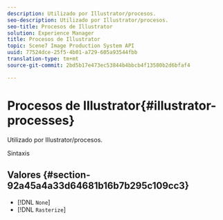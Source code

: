 ```yaml
---
description: Utilizado por Illustrator/procesos.
seo-description: Utilizado por Illustrator/procesos.
seo-title: Procesos de Illustrator
solution: Experience Manager
title: Procesos de Illustrator
topic: Scene7 Image Production System API
uuid: 77524dce-25f5-4b01-a729-605a93544fbb
translation-type: tm+mt
source-git-commit: 2bd5b17e473ec53844b4bbcb4f13580b2d6bfaf4

---
```



# Procesos de Illustrator{#illustrator-processes}

Utilizado por Illustrator/procesos.

Sintaxis

## Valores {#section-92a45a4a33d64681b16b7b295c109cc3}

* [!DNL `None`]
* [!DNL `Rasterize`]

